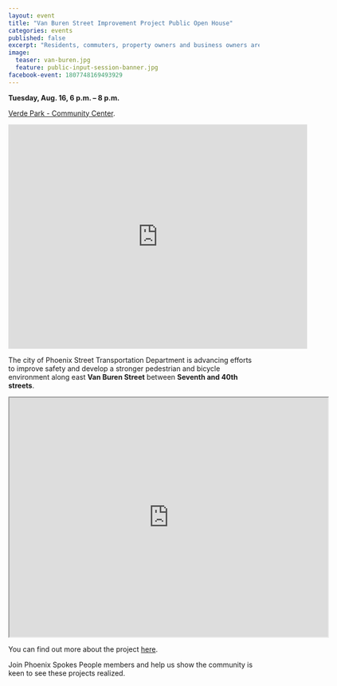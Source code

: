 ```yaml
---
layout: event
title: "Van Buren Street Improvement Project Public Open House"
categories: events
published: false
excerpt: "Residents, commuters, property owners and business owners are invited to review preliminary design plans and provide input."
image:
  teaser: van-buren.jpg
  feature: public-input-session-banner.jpg
facebook-event: 1807748169493929
---
```


**Tuesday, Aug. 16, 6 p.m. – 8 p.m.**

[Verde Park - Community Center](https://goo.gl/maps/eBJpTo3X1Ut).

<iframe src="https://www.google.com/maps/embed?pb=!1m18!1m12!1m3!1d3328.902256331412!2d-112.06357268480063!3d33.4518529807736!2m3!1f0!2f0!3f0!3m2!1i1024!2i768!4f13.1!3m3!1m2!1s0x872b121b66ae45df%3A0x98b72bdc51ffa0ee!2sVerde+Community+Center!5e0!3m2!1sen!2sus!4v1470168889054" width="600" height="450" frameborder="0" style="border:0" allowfullscreen></iframe>

The city of Phoenix Street Transportation Department is advancing efforts to improve safety and develop a stronger pedestrian and bicycle environment along east **Van Buren Street** between **Seventh and 40th streets**.

<iframe
src="https://www.google.com/maps/d/u/3/embed?mid=1iWvbNdbPLK2YAV3E-hrRFcT4Bvc"
width="640" height="480"></iframe>

You can find out more about the project [here](https://www.phoenix.gov/streetssite/Pages/Van-Buren-Street---7th-Street-to-40th-Street0726-8439.aspx).

Join Phoenix Spokes People members and help us show the community is keen to see these projects realized.

